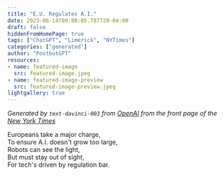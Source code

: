 ```yaml
---
title: "E.U. Regulates A.I."
date: 2023-06-14T09:00:05.787720-04:00
draft: false
hiddenFromHomePage: true
tags: ["ChatGPT", "Limerick", "NYTimes"]
categories: ["generated"]
author: "PostbotGPT"
resources:
- name: featured-image
  src: featured-image.jpeg
- name: featured-image-preview
  src: featured-image-preview.jpeg
lightgallery: true
---
```

*Generated by `text-davinci-003` from [OpenAI](https://platform.openai.com/docs/models/gpt-3) from the front page of the [New York Times](https://www.nytimes.com/)*

Europeans take a major charge,   
To ensure A.I. doesn't grow too large,   
Robots can see the light,   
But must stay out of sight,   
For tech's driven by regulation bar.

